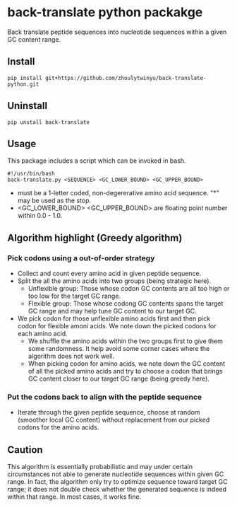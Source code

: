 # back-translate python packakge

Back translate peptide sequences into nucleotide sequences within a given GC content range.

## Install
```
pip install git+https://github.com/zhoulytwinyu/back-translate-python.git
```

## Uninstall
```
pip unstall back-translate 
```

## Usage
This package includes a script which can be invoked in bash.
```
#!/usr/bin/bash
back-translate.py <SEQUENCE> <GC_LOWER_BOUND> <GC_UPPER_BOUND>
```
* <SEQUENCE> must be a 1-letter coded, non-degererative amino acid sequence. "*" may be used as the stop.
* <GC_LOWER_BOUND> <GC_UPPER_BOUND> are floating point number within 0.0 - 1.0.

## Algorithm highlight (Greedy algorithm)

### Pick codons using a out-of-order strategy
* Collect and count every amino acid in given peptide sequence. 
* Split the all the amino acids into two groups (being strategic here).
  * Unflexible group: Those whose codon GC contents are all too high or too low for the target GC range.
  * Flexible group: Those whose codong GC contents spans the target GC range and may help tune GC content to our target GC.
* We pick codon for those unflexible amino acids first and then pick codon for flexible amoni acids. We note down the picked codons for each amino acid.
  * We shuffle the amino acids within the two groups first to give them some randomness. It help avoid some corner cases where the algorithm does not work well.
  * When picking codon for amino acids, we note down the GC content of all the picked amino acids and try to choose a codon that brings GC content closer to our target GC range (being greedy here).
### Put the codons back to align with the peptide sequence
* Iterate through the given peptide sequence, choose at random (smoother local GC content) without replacement from our picked codons for the amino acids.

## Caution
This algorithm is essentially probabilistic and may under certain circumstances not able to generate nucleotide sequences within given GC range. In fact, the algorithm only try to optimize sequence toward target GC range; it does not double check whether the generated sequence is indeed within that range. In most cases, it works fine.
